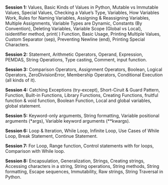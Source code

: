 **Session 1:** Values, Basic Kinds of Values in Python, Mutable vs Immutable Values, Special Values, Checking a Value’s Type, Variables, How Variables Work, Rules for Naming Variables, Assigning & Reassigning Variables, Multiple Assignments, Variable Types are Dynamic, Constants (By Convention), Deleting Variables, Variable Scope (Global vs Local), isidentifier method, print( ) Function, Basic Usage, Printing Multiple Values, Custom Separator (sep), Preventing Newline (end), Printing Special Characters.

**Session 2:** Statement, Arithmetic Operators, Operand, Expression, PEMDAS, String Operations, Type casting, Comment, input function.

**Session 3:** Comparison Operators, Assignment Operators, Boolean, Logical Operators, ZeroDivisionError, Membership Operators, Conditional Execution (all kinds of it).

**Session 4:** Catching Exceptions (try-except), Short-Ciruit & Guard Pattern, Function, Built-in Functions, Library Functions, Creating Functions, fruitful function & void function, Boolean Function, Local and global variables, global statement.

**Session 5:** Keyword-only arguments, String formatting, Variable positional arguments (*args), Variable keyword arguments (**kwargs).

**Session 6:** Loop & Iteration, While Loop, Infinite Loop, Use Cases of While Loop, Break Statement, Continue Statement.

**Session 7:** For Loop, Range function, Control statements with for loops, Comparison with While loop.

**Session 8:** Encapsulation, Generalization, Strings, Creating strings, Accessing characters in a string, String operations, String methods, String formatting, Escape sequences, Immutability, Raw strings, String Traversal in Python.
